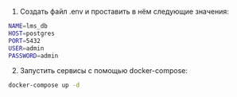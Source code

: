 1) Создать файл .env и проставить в нём следующие значения:
```bash
NAME=lms_db
HOST=postgres
PORT=5432
USER=admin
PASSWORD=admin
```
2) Запустить сервисы с помощью docker-compose:
```bash
docker-compose up -d
```
